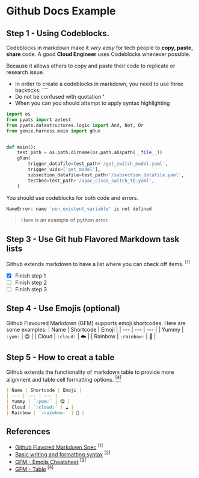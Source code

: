# Github Docs Example

## Step 1 - Using Codeblocks.

Codeblocks in markdown make it *very easy* for tech people to **copy, paste, share** code.
A good __Cloud Engineer__ uses Codeblocks whenever possible.

Because it allows others to copy and paste their code to replicate or research issue.
- In order to create a codeblocks in markdown, you need to use three backticks: __```__
- Do not be confused with quotation **'**
- When you can you should attempt to apply syntax highlighting

```Python
import os
from pyats import aetest
from pyats.datastructures.logic import And, Not, Or
from genie.harness.main import gRun


def main():
    test_path = os.path.dirname(os.path.abspath(__file__))
    gRun(
        trigger_datafile=test_path+'/get_switch_model.yaml',
        trigger_uids=['get_model'],
        subsection_datafile=test_path+'/subsection_datafile.yaml',
        testbed=test_path+'/apac_cisco_switch_tb.yaml',
    )
```

You should use codeblocks for both code and errors. 
```bash
NameError: name 'non_existent_variable' is not defined
```
> Here is an example of python error.

## Step 3 - Use Git hub Flavored Markdown task lists

Github extends markdown to have a list where you can check off items. <sup>[1]</sup>
- [x] Finish step 1
- [ ] Finish step 2
- [ ] Finish step 3

## Step 4 - Use Emojis (optional)

Github Flavoured Markdown (GFM) supports emoji shortcodes.
Here are some examples:
| Name | Shortcode | Emoji |
| --- | --- | --- |
| Yummy | `:yum:` | 😋 |
| Cloud | `:cloud:` | ☁️ |
| Rainbow | `:rainbow:` | 🌈 |

## Step 5 - How to creat a table
Github extends the functionality of markdown table to provide more alignment and table cell formatting options. [<sup>[4]</sup>](#references)
```markdown
| Name | Shortcode | Emoji |
| --- | --- | --- |
| Yummy | `:yum:` | 😋 |
| Cloud | `:cloud:` | ☁️ |
| Rainbow | `:rainbow:` | 🌈 |
```

## References
- [Github Flavored Markdown Spec](https://github.github.com/gfm/) <sup>[1]</sup>
- [Basic writing and formatting syntax](https://docs.github.com/en/get-started/writing-on-github/getting-started-with-writing-and-formatting-on-github/basic-writing-and-formatting-syntax) <sup>[2]</sup>
- [GFM - Emojis Cheatsheet](https://github.com/ikatyang/emoji-cheat-sheet) <sup>[3]</sup>
- [GFM - Table](https://github.github.com/gfm/#tables-extension-) <sup>[4]</sup>

